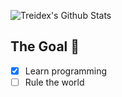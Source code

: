 ![Treidex's Github Stats](https://github-readme-stats.vercel.app/api?username=Treidexy&show_icons=true&theme=radical&count_private=true)
<!--- ![Top Langs](https://github-readme-stats.vercel.app/api/top-langs/?username=Treidexy&theme=radical&show_icons=true&count_private=true&layout=donut) --->

## The Goal 🫡
- [x] Learn programming
- [ ] Rule the world
